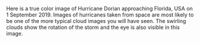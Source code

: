 Here is a true color image of Hurricane Dorian approaching Florida, USA on 1 September 2019. Images of hurricanes taken from space are most likely to be one of the more typical cloud images you will have seen. The swirling clouds show the rotation of the storm and the eye is also visible in this image.